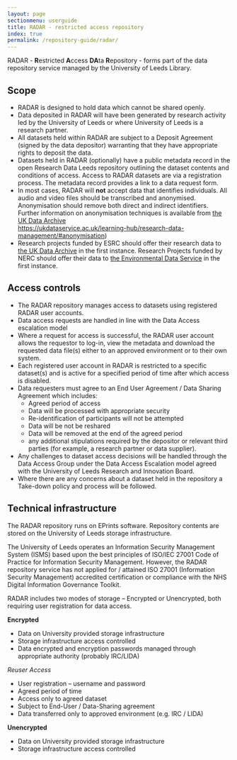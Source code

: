 ```yaml
---
layout: page
sectionmenu: userguide
title: RADAR - restricted access repository
index: true
permalink: /repository-guide/radar/
---
```


RADAR - **R**estricted **A**ccess **DA**ta **R**epository - forms part of the data repository service managed by the University of Leeds Library.

## Scope
 
* RADAR is designed to hold data which cannot be shared openly. 
* Data deposited in RADAR will have been generated by research activity led by the University of Leeds or where University of Leeds is a research partner.  
* All datasets held within RADAR are subject to a Deposit Agreement (signed by the data depositor) warranting that they have appropriate rights to deposit the data.  
* Datasets held in RADAR (optionally) have a public metadata record in the open Research Data Leeds repository outlining the dataset contents and conditions of access.  Access to RADAR datasets are via a registration process. The metadata record provides a link to a data request form.
* In most cases, RADAR will **not** accept data that identifies individuals. All audio and video files should be transcribed and anonymised. Anonymisation should remove both direct and indirect identifiers. Further information on anonymisation techniques is available from [the UK Data Archive]()  
https://ukdataservice.ac.uk/learning-hub/research-data-management/#anonymisation)
* Research projects funded by ESRC should offer their research data to [the UK Data Archive](https://ukdataservice.ac.uk/deposit-data/) in the first instance. Research Projects funded by NERC should offer their data to [the Environmental Data Service](https://eds.ukri.org/environmental-data-service) in the first instance. 
## Access controls 

* The RADAR repository manages access to datasets using registered RADAR user accounts. 
* Data access requests are handled in line with the Data Access escalation model  
* Where a request for access is successful, the RADAR user account allows the requestor to log-in, view the metadata and download the requested data file(s) either to an approved environment or to their own system. 
* Each registered user account in RADAR is restricted to a specific dataset(s) and is active for a specified period of time after which access is disabled. 
* Data requesters must agree to an End User Agreement / Data Sharing Agreement which includes: 
  * Agreed period of access 
  * Data will be processed with appropriate security 
  * Re-identification of participants will not be attempted 
  * Data will be not be reshared 
  * Data will be removed at the end of the agreed period 
  * any additional stipulations required by the depositor or relevant third parties (for example, a research partner or data supplier). 
* Any challenges to dataset access decisions will be handled through the Data Access Group under the Data Access Escalation model agreed with the University of Leeds Research and Innovation Board.  
* Where there are any concerns about a dataset held in the repository a Take-down policy and process will be followed. 

## Technical infrastructure 

The RADAR repository runs on EPrints software. Repository contents are stored on the University of Leeds storage infrastructure. 

The University of Leeds operates an Information Security Management System (ISMS) based upon the best principles of ISO/IEC 27001 Code of Practice for Information Security Management. However, the RADAR repository service has not applied for / attained  ISO 27001 (Information Security Management) accredited certification or compliance with the NHS Digital Information Governance Toolkit. 

RADAR includes two modes of storage – Encrypted or Unencrypted, both requiring user registration for data access.  

**Encrypted**  
* Data on University provided storage infrastructure 
* Storage infrastructure access controlled 
* Data encrypted and encryption passwords managed through appropriate authority (probably IRC/LIDA) 

_Reuser Access_
* User registration – username and password 
* Agreed period of time 
* Access only to agreed dataset 
* Subject to End-User / Data-Sharing agreement 
* Data transferred only to approved environment (e.g. IRC / LIDA) 

**Unencrypted**
* Data on University provided storage infrastructure 
* Storage infrastructure access controlled 
